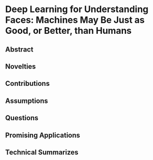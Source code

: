 # Deep Learning for Understanding Faces: Machines May Be Just as Good, or Better, than Humans

## Abstract

## Novelties

## Contributions

## Assumptions

## Questions 

## Promising Applications

## Technical Summarizes
